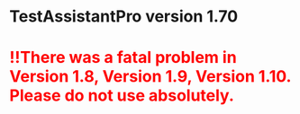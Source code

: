 # TestAssistantPro version 1.70

# <span style="color:red">!!There was a fatal problem in Version 1.8, Version 1.9, Version 1.10. Please do not use absolutely.</span>
